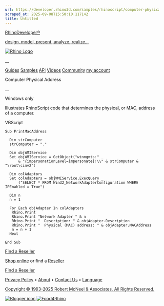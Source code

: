 ```yaml
---
url: https://developer.rhino3d.com/samples/rhinoscript/computer-physical-address/
scraped_at: 2025-09-08T15:50:10.117142
title: Untitled
---
```


[RhinoDeveloper®](/)

[design, model, present, analyze, realize...](/)

[![Rhino Logo](https://developer.rhino3d.com/images/rhinodevlogo.png)](/)

__

[Guides](https://developer.rhino3d.com/guides)
[Samples](https://developer.rhino3d.com/samples)
[API](https://developer.rhino3d.com/api)
[Videos](https://developer.rhino3d.com/videos)
[Community](https://discourse.mcneel.com/c/rhino-developer) [my account
](https://www.rhino3d.com/my-account/ "Manage your account, licenses, and
teams")

Computer Physical Address

__

Windows only

Illustrates RhinoScript code that determines the physical, or MAC, address of
a computer.

VBScript

    
    
    Sub PrintMacAddress
    
      Dim strComputer
      strComputer = "."
    
      Dim objWMIService
      Set objWMIService = GetObject("winmgmts:" _
          & "{impersonationLevel=impersonate}!\\" & strComputer & "\root\cimv2")
    
      Dim colAdaptors
      Set colAdapters = objWMIService.ExecQuery _
          ("SELECT * FROM Win32_NetworkAdapterConfiguration WHERE IPEnabled = True")
    
      Dim n
      n = 1
    
      For Each objAdapter In colAdapters
       Rhino.Print
       Rhino.Print "Network Adapter " & n
       Rhino.Print "  Description: " & objAdapter.Description
       Rhino.Print "  Physical (MAC) address: " & objAdapter.MACAddress
       n = n + 1
      Next
    
    End Sub
    

  

[Find a Reseller](https://www.rhino3d.com/sales)

[Shop online](https://www.rhino3d.com/store) or find a
[Reseller](https://www.rhino3d.com/sales)

[Find a Reseller](https://www.rhino3d.com/sales)

[Privacy Policy](https://www.rhino3d.com/privacy) •
[About](https://www.rhino3d.com/mcneel/about) • [Contact
Us](https://www.rhino3d.com/mcneel/contact) • [
Language](https://www.rhino3d.com/language "Change to a different region or
language")

[Copyright © 1993-2025 Robert McNeel & Associates. All Rights
Reserved.](https://www.rhino3d.com/mcneel/about)

[](https://www.facebook.com/McNeelRhinoceros/)
[](https://twitter.com/bobmcneel) [](https://www.linkedin.com/groups/75313/)
[](https://www.youtube.com/user/RhinoGuide/videos) [](https://vimeo.com/rhino)
[![Blogger
icon](https://developer.rhino3d.com/images/blogger.svg)](http://blog.rhino3d.com/)
[![Food4Rhino](https://developer.rhino3d.com/images/f4r_icon_01.svg)](https://www.food4rhino.com)

